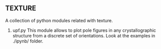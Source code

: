 ## TEXTURE

A collection of python modules related with texture.

1.  upf.py
  This module allows to plot pole figures in any crystallographic structure
  from a discrete set of orientations. Look at the examples in ./ipynb/ folder.